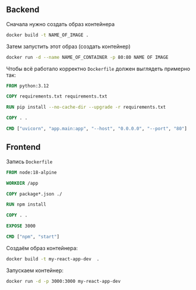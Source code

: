 
## Backend

Сначала нужно создать образ контейнера

```bash
docker build -t NAME_OF_IMAGE .
```

Затем запустить этот образ (создать контейнер)

```bash
docker run -d --name NAME_OF_CONTAINER -p 80:80 NAME OF IMAGE
```


Чтобы всё работало корректно `Dockerfile` должен выглядеть примерно так:

```dockerfile
FROM python:3.12

COPY requirements.txt requirements.txt

RUN pip install --no-cache-dir --upgrade -r requirements.txt

COPY . .

CMD ["uvicorn", "app.main:app", "--host", "0.0.0.0", "--port", "80"]

```


## Frontend

Запись `Dockerfile`

```dockerfile
FROM node:18-alpine

WORKDIR /app

COPY package*.json ./

RUN npm install

COPY . .

EXPOSE 3000

CMD ["npm", "start"]
```

Создаём образ контейнера:

```bash
docker build -t my-react-app-dev  .
```

Запускаем контейнер:

```bash
docker run -d -p 3000:3000 my-react-app-dev
```

